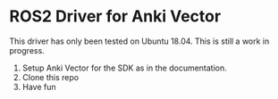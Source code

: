 # ROS2 Driver for Anki Vector 
This driver has only been tested on Ubuntu 18.04. This is still a work in progress.

1. Setup Anki Vector for the SDK as in the documentation.
2. Clone this repo
3. Have fun


<!-- ```console
$ mkdir -p ~/ros2_ws/src && cd ~/ros2_ws/src
$ git clone https://github.com/CtfChan/ros2_template_py.git

$ colcon build --symlink-install
$ source ~/ros2_ws/install/setup.bash && source ~/ros2_ws/install/local_setup.bash
$ ros2 run ros2_template_py demo
``` -->